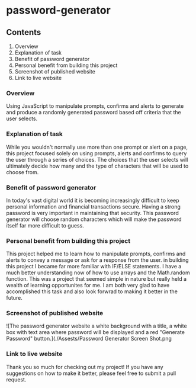 # password-generator

## Contents
1. Overview
2. Explanation of task
3. Benefit of password generator
4. Personal benefit from building this project
5. Screenshot of published website
6. Link to live website


### Overview
Using JavaScript to manipulate prompts, confirms and alerts to generate and produce a randomly generated password based off criteria that the user selects.

### Explanation of task
While you wouldn't normally use more than one prompt or alert on a page, this project focused solely on using prompts, alerts and confirms to query the user through a series of choices. The choices that the user selects will ultimately decide how many and the type of characters that will be used to choose from.  

### Benefit of password generator
In today's vast digital world it is becoming increasingly difficult to keep personal information and financial transactions secure.  Having a strong password is very important in maintaining that security.  This password generator will choose random characters which will make the password itself far more difficult to guess.    

### Personal benefit from building this project

This project helped me to learn how to manipulate prompts, confirms and alerts to convey a message or ask for a response from the user.  in building this project I became far more familiar with IF/ELSE statements. I have a much better understanding now of how to use arrays and the Math.random function.  This was a project that seemed simple in nature but really held a wealth of learning opportunites for me. I am both very glad to have accomplished this task and also look forwrad to making it better in the future.

### Screenshot of published website
![The password generator website a white background with a title, a white box with text area where password will be displayed and a red "Generate Password" button.](./Assests/Password Generator Screen Shot.png

### Link to live website


Thank you so much for checking out my project! If you have any suggestions on how to make it better, please feel free to submit a pull request. 